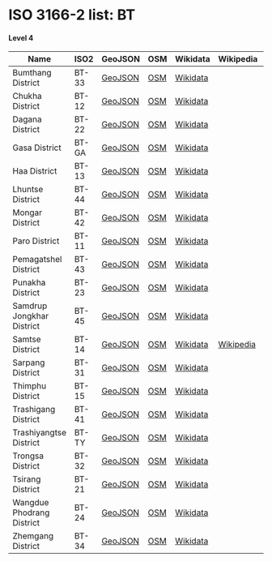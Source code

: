 # ISO 3166-2 list: BT


#### Level 4
Name | ISO2 | GeoJSON | OSM | Wikidata | Wikipedia | population 
--- | --- | --- | --- | --- | --- | --: 
Bumthang District | BT-33 | [GeoJSON](../../export/geojson/q8/iso2/BT/BT-33.geojson) | [OSM](https://www.openstreetmap.org/relation/3899602) | [Wikidata](https://www.wikidata.org/wiki/Q463242) |  | 
Chukha District | BT-12 | [GeoJSON](../../export/geojson/q8/iso2/BT/BT-12.geojson) | [OSM](https://www.openstreetmap.org/relation/3899603) | [Wikidata](https://www.wikidata.org/wiki/Q652754) |  | 
Dagana District | BT-22 | [GeoJSON](../../export/geojson/q8/iso2/BT/BT-22.geojson) | [OSM](https://www.openstreetmap.org/relation/3899605) | [Wikidata](https://www.wikidata.org/wiki/Q735146) |  | 18,222
Gasa District | BT-GA | [GeoJSON](../../export/geojson/q8/iso2/BT/BT-GA.geojson) | [OSM](https://www.openstreetmap.org/relation/3899606) | [Wikidata](https://www.wikidata.org/wiki/Q578294) |  | 
Haa District | BT-13 | [GeoJSON](../../export/geojson/q8/iso2/BT/BT-13.geojson) | [OSM](https://www.openstreetmap.org/relation/3899607) | [Wikidata](https://www.wikidata.org/wiki/Q754448) |  | 
Lhuntse District | BT-44 | [GeoJSON](../../export/geojson/q8/iso2/BT/BT-44.geojson) | [OSM](https://www.openstreetmap.org/relation/3899608) | [Wikidata](https://www.wikidata.org/wiki/Q598793) |  | 
Mongar District | BT-42 | [GeoJSON](../../export/geojson/q8/iso2/BT/BT-42.geojson) | [OSM](https://www.openstreetmap.org/relation/3899609) | [Wikidata](https://www.wikidata.org/wiki/Q389734) |  | 
Paro District | BT-11 | [GeoJSON](../../export/geojson/q8/iso2/BT/BT-11.geojson) | [OSM](https://www.openstreetmap.org/relation/3899610) | [Wikidata](https://www.wikidata.org/wiki/Q652784) |  | 
Pemagatshel District | BT-43 | [GeoJSON](../../export/geojson/q8/iso2/BT/BT-43.geojson) | [OSM](https://www.openstreetmap.org/relation/3899611) | [Wikidata](https://www.wikidata.org/wiki/Q167279) |  | 
Punakha District | BT-23 | [GeoJSON](../../export/geojson/q8/iso2/BT/BT-23.geojson) | [OSM](https://www.openstreetmap.org/relation/3899612) | [Wikidata](https://www.wikidata.org/wiki/Q587062) |  | 
Samdrup Jongkhar District | BT-45 | [GeoJSON](../../export/geojson/q8/iso2/BT/BT-45.geojson) | [OSM](https://www.openstreetmap.org/relation/3899613) | [Wikidata](https://www.wikidata.org/wiki/Q728929) |  | 
Samtse District | BT-14 | [GeoJSON](../../export/geojson/q8/iso2/BT/BT-14.geojson) | [OSM](https://www.openstreetmap.org/relation/3899614) | [Wikidata](https://www.wikidata.org/wiki/Q728917) | [Wikipedia](http://en.wikipedia.org/wiki/en%3ASamtse%20District) | 
Sarpang District | BT-31 | [GeoJSON](../../export/geojson/q8/iso2/BT/BT-31.geojson) | [OSM](https://www.openstreetmap.org/relation/3899615) | [Wikidata](https://www.wikidata.org/wiki/Q728947) |  | 
Thimphu District | BT-15 | [GeoJSON](../../export/geojson/q8/iso2/BT/BT-15.geojson) | [OSM](https://www.openstreetmap.org/relation/3899616) | [Wikidata](https://www.wikidata.org/wiki/Q254889) |  | 
Trashigang District | BT-41 | [GeoJSON](../../export/geojson/q8/iso2/BT/BT-41.geojson) | [OSM](https://www.openstreetmap.org/relation/3899617) | [Wikidata](https://www.wikidata.org/wiki/Q652773) |  | 
Trashiyangtse District | BT-TY | [GeoJSON](../../export/geojson/q8/iso2/BT/BT-TY.geojson) | [OSM](https://www.openstreetmap.org/relation/3899618) | [Wikidata](https://www.wikidata.org/wiki/Q600200) |  | 
Trongsa District | BT-32 | [GeoJSON](../../export/geojson/q8/iso2/BT/BT-32.geojson) | [OSM](https://www.openstreetmap.org/relation/3899619) | [Wikidata](https://www.wikidata.org/wiki/Q728938) |  | 
Tsirang District | BT-21 | [GeoJSON](../../export/geojson/q8/iso2/BT/BT-21.geojson) | [OSM](https://www.openstreetmap.org/relation/3899620) | [Wikidata](https://www.wikidata.org/wiki/Q728922) |  | 
Wangdue Phodrang District | BT-24 | [GeoJSON](../../export/geojson/q8/iso2/BT/BT-24.geojson) | [OSM](https://www.openstreetmap.org/relation/3899621) | [Wikidata](https://www.wikidata.org/wiki/Q728933) |  | 
Zhemgang District | BT-34 | [GeoJSON](../../export/geojson/q8/iso2/BT/BT-34.geojson) | [OSM](https://www.openstreetmap.org/relation/3899622) | [Wikidata](https://www.wikidata.org/wiki/Q197564) |  | 
